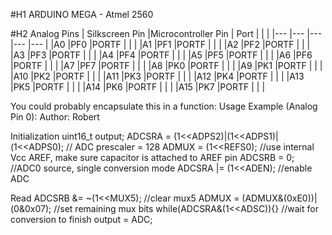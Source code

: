 #H1 ARDUINO MEGA - Atmel 2560

#H2 Analog Pins
|   Silkscreen Pin	|Microcontroller Pin   	| Port  	|   	|   	|
|---	|---	|---	|---	|---	|
|A0   	|PF0   	|PORTF   	|   	|   	|
|A1   	|PF1   	|PORTF   	|   	|   	|
|A2    	|PF2   	|PORTF   	|   	|   	|
|A3     |PF3   	|PORTF   	|   	|   	|
|A4     |PF4   	|PORTF   	|   	|   	|
|A5     |PF5   	|PORTF   	|   	|   	|
|A6     |PF6   	|PORTF   	|   	|   	|
|A7     |PF7   	|PORTF   	|   	|   	|
|A8     |PK0   	|PORTF   	|   	|   	|
|A9     |PK1   	|PORTF   	|   	|   	|
|A10    |PK2   	|PORTF   	|   	|   	|
|A11    |PK3   	|PORTF   	|   	|   	|
|A12    |PK4   	|PORTF   	|   	|   	|
|A13    |PK5   	|PORTF   	|   	|   	|
|A14    |PK6   	|PORTF   	|   	|   	|
|A15    |PK7   	|PORTF   	|   	|   	|

You could probably encapsulate this in a function:
Usage Example (Analog Pin 0):
Author: Robert

Initialization
uint16_t output;
ADCSRA = (1<<ADPS2)|(1<<ADPS1)|(1<<ADPS0); // ADC prescaler = 128
ADMUX = (1<<REFS0); //use internal Vcc AREF, make sure capacitor is attached to AREF pin
ADCSRB = 0; //ADC0 source, single conversion mode
ADCSRA |= (1<<ADEN); //enable ADC

Read 
ADCSRB &= ~(1<<MUX5); //clear mux5
ADMUX = (ADMUX&(0xE0))|(0&0x07); //set remaining mux bits
while(ADCSRA&(1<<ADSC)){} //wait for conversion to finish
output = ADC;



